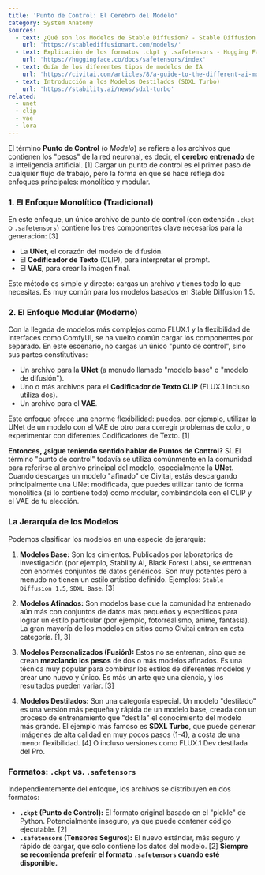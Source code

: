 ```yaml
---
title: 'Punto de Control: El Cerebro del Modelo'
category: System Anatomy
sources:
  - text: ¿Qué son los Modelos de Stable Diffusion? - Stable Diffusion Art
    url: 'https://stablediffusionart.com/models/'
  - text: Explicación de los formatos .ckpt y .safetensors - Hugging Face
    url: 'https://huggingface.co/docs/safetensors/index'
  - text: Guía de los diferentes tipos de modelos de IA
    url: 'https://civitai.com/articles/8/a-guide-to-the-different-ai-model-types'
  - text: Introducción a los Modelos Destilados (SDXL Turbo)
    url: 'https://stability.ai/news/sdxl-turbo'
related:
  - unet
  - clip
  - vae
  - lora
---
```


El término **Punto de Control** (o *Modelo*) se refiere a los archivos que contienen los "pesos" de la red neuronal, es decir, el **cerebro entrenado** de la inteligencia artificial. [1] Cargar un punto de control es el primer paso de cualquier flujo de trabajo, pero la forma en que se hace refleja dos enfoques principales: monolítico y modular.

### 1. El Enfoque Monolítico (Tradicional)

En este enfoque, un único archivo de punto de control (con extensión `.ckpt` o `.safetensors`) contiene los tres componentes clave necesarios para la generación: [3]
- La **UNet**, el corazón del modelo de difusión.
- El **Codificador de Texto** (CLIP), para interpretar el prompt.
- El **VAE**, para crear la imagen final.

Este método es simple y directo: cargas un archivo y tienes todo lo que necesitas. Es muy común para los modelos basados en Stable Diffusion 1.5.

### 2. El Enfoque Modular (Moderno)

Con la llegada de modelos más complejos como FLUX.1 y la flexibilidad de interfaces como ComfyUI, se ha vuelto común cargar los componentes por separado. En este escenario, no cargas un único "punto de control", sino sus partes constitutivas:
- Un archivo para la **UNet** (a menudo llamado "modelo base" o "modelo de difusión").
- Uno o más archivos para el **Codificador de Texto CLIP** (FLUX.1 incluso utiliza dos).
- Un archivo para el **VAE**.

Este enfoque ofrece una enorme flexibilidad: puedes, por ejemplo, utilizar la UNet de un modelo con el VAE de otro para corregir problemas de color, o experimentar con diferentes Codificadores de Texto. [1]

**Entonces, ¿sigue teniendo sentido hablar de Puntos de Control?**
Sí. El término "punto de control" todavía se utiliza comúnmente en la comunidad para referirse al archivo principal del modelo, especialmente la **UNet**. Cuando descargas un modelo "afinado" de Civitai, estás descargando principalmente una UNet modificada, que puedes utilizar tanto de forma monolítica (si lo contiene todo) como modular, combinándola con el CLIP y el VAE de tu elección.

### La Jerarquía de los Modelos

Podemos clasificar los modelos en una especie de jerarquía:

1.  **Modelos Base:**
    Son los cimientos. Publicados por laboratorios de investigación (por ejemplo, Stability AI, Black Forest Labs), se entrenan con enormes conjuntos de datos genéricos. Son muy potentes pero a menudo no tienen un estilo artístico definido. Ejemplos: `Stable Diffusion 1.5`, `SDXL Base`. [3]

2.  **Modelos Afinados:**
    Son modelos base que la comunidad ha entrenado aún más con conjuntos de datos más pequeños y específicos para lograr un estilo particular (por ejemplo, fotorrealismo, anime, fantasía). La gran mayoría de los modelos en sitios como Civitai entran en esta categoría. [1, 3]

3.  **Modelos Personalizados (Fusión):**
    Estos no se entrenan, sino que se crean **mezclando los pesos** de dos o más modelos afinados. Es una técnica muy popular para combinar los estilos de diferentes modelos y crear uno nuevo y único. Es más un arte que una ciencia, y los resultados pueden variar. [3]

4.  **Modelos Destilados:**
    Son una categoría especial. Un modelo "destilado" es una versión más pequeña y rápida de un modelo base, creada con un proceso de entrenamiento que "destila" el conocimiento del modelo más grande. El ejemplo más famoso es **SDXL Turbo**, que puede generar imágenes de alta calidad en muy pocos pasos (1-4), a costa de una menor flexibilidad. [4] O incluso versiones como FLUX.1 Dev destilada del Pro.

### Formatos: `.ckpt` vs. `.safetensors`

Independientemente del enfoque, los archivos se distribuyen en dos formatos:

- **`.ckpt` (Punto de Control):** El formato original basado en el "pickle" de Python. Potencialmente inseguro, ya que puede contener código ejecutable. [2]
- **`.safetensors` (Tensores Seguros):** El nuevo estándar, más seguro y rápido de cargar, que solo contiene los datos del modelo. [2] **Siempre se recomienda preferir el formato `.safetensors` cuando esté disponible.**
